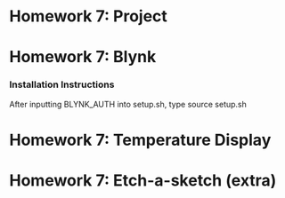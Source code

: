 
# Homework 7: Project
# Homework 7: Blynk
### Installation Instructions
After inputting BLYNK_AUTH into setup.sh, type source setup.sh

# Homework 7: Temperature Display
# Homework 7: Etch-a-sketch (extra)
